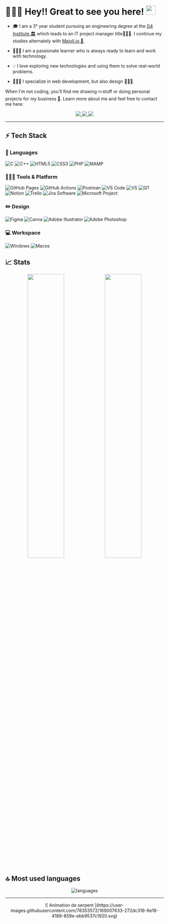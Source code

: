 # 🧑🏻‍💼 Hey!! Great to see you here! <img src="/src/wave.gif" width="30px" height="30px">

* 🎓 I am a 3ᵉ year student pursuing an engineering degree at the [G4 Institute 🏛️](https://www.institut-g4.fr) which leads to an IT project manager title👨🏻‍🎓. I continue my studies alternately with [Majoli.io 🌆](https://majoli.io).

* 👨🏻‍🎓 I am a passionate learner who is always ready to learn and work with technology.

* 💡 I love exploring new technologies and using them to solve real-world problems.

* 🧑🏻‍💻 I specialize in web development, but also design 👨🏻‍💻. 


When I'm not coding, you'll find me drawing ✏️stuff or doing personal projects for my business 🏢. Learn more about me and feel free to contact me here:

<p align="center">
	<a href="https://www.linkedin.com/in/lucaspezone/">
		<img src="https://img.shields.io/badge/LinkedIn-0077B5?style=for-the-badge&logo=linkedin&logoColor=white" />
    </a>
        <a href="https://makeagency.fr">
		<img src="https://img.shields.io/badge/MakeAgency-1AA260?style=for-the-badge&logo=About.me&logoColor=white" />
	</a>
        <a href="mailto:pezone@outlook.fr">
		<img src="https://img.shields.io/badge/Outlook-0077B5?style=for-the-badge&logo=microsoftoutlook&logoColor=white" />
	</a>
</p>

---

## ⚡ Tech Stack

### 🚀 Languages

![C](https://img.shields.io/badge/C-00599C?style=for-the-badge&logo=c&logoColor=white)
![C++](https://img.shields.io/badge/C%2B%2B-00599C?style=for-the-badge&logo=c%2B%2B&logoColor=white)
![HTML5](https://img.shields.io/badge/HTML5-E34F26?style=for-the-badge&logo=html5&logoColor=white)
![CSS3](https://img.shields.io/badge/CSS3-1572B6?style=for-the-badge&logo=css3&logoColor=white)
![PHP](https://img.shields.io/badge/PHP-2300C4?style=for-the-badge&logo=php&logoColor=white)  ![MAMP](https://img.shields.io/badge/MAMP-FF9A00?style=for-the-badge&logo=MAMP&logoColor=white)  

### 🧑🏻‍💻 Tools & Platform

![GitHub Pages](https://img.shields.io/badge/GitHub_Pages-100000?style=for-the-badge&logo=github&logoColor=white)
![GitHub Actions](https://img.shields.io/badge/GitHub_Actions-2088FF?style=for-the-badge&logo=github-actions&logoColor=white)
![Postman](https://img.shields.io/badge/Postman-FF6C37?style=for-the-badge&logo=Postman&logoColor=white)
![VS Code](https://img.shields.io/badge/Visual_Studio_Code-0078D4?style=for-the-badge&logo=visual%20studio%20code&logoColor=white)
![VS](https://img.shields.io/badge/Visual_Studio-5C2D91?style=for-the-badge&logo=visual%20studio&logoColor=white)
![QT](https://img.shields.io/badge/qt-1AA260?style=for-the-badge&logo=qt&logoColor=white)
![Notion](https://img.shields.io/badge/Notion-000?style=for-the-badge&&logo=notion&logoColor=white)
![Trello](https://img.shields.io/badge/Trello-00599C?style=for-the-badge&&logo=trello&logoColor=white)  ![Jira Software](https://img.shields.io/badge/Jira-2300C4?style=for-the-badge&&logo=jirasoftware&logoColor=white)  ![Microsoft Project](https://img.shields.io/badge/Microsoft%20Project-1AA260?style=for-the-badge&logo=Project&logoColor=white)  

### ✏️ Design

![Figma](https://img.shields.io/badge/Figma-F24E1E?style=for-the-badge&logo=figma&logoColor=white)
![Canva](https://img.shields.io/badge/Canva-%2300C4CC.svg?&style=for-the-badge&logo=Canva&logoColor=white)
![Adobe Illustrator](https://img.shields.io/badge/Adobe%20Illustrator-FF9A00?style=for-the-badge&logo=adobe%20illustrator&logoColor=white)
![Adobe Photoshop](https://img.shields.io/badge/adobephotoshop-2088FF?style=for-the-badge&logo=adobephotoshop&logoColor=white)

### 💻 Workspace

![Windows](https://img.shields.io/badge/Windows-0078D6?style=for-the-badge&logo=windows&logoColor=white)
![Macos](https://img.shields.io/badge/Macos-000000?style=for-the-badge&logo=apple&logoColor=white)

## 📈 Stats

<p align="center">
  <img width="48%" src="https://github-readme-stats.vercel.app/api?username=PLucas0509&show_icons=true&hide_border=true&theme=radical" />
  <img width="48%" src="https://github-readme-streak-stats.herokuapp.com/?user=PLucas0509&hide_border=true&theme=radical" />
</p>


## 🔝 Most used languages
<p align="center">
  <img alt="languages" src="https://github-readme-stats.vercel.app/api/top-langs/?username=PLucas0509&layout=contribs&hide_border=true&theme=radical" />
</p>

---
<p align="center">
![ Animation de serpent ](https://user-images.githubusercontent.com/78353572/169007633-272dc318-6e18-4188-859e-ebb9537c1920.svg)
</p>
